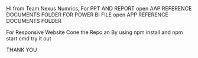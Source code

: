 HI from Team Nexus Numrics, 
For PPT AND REPORT open AAP REFERENCE DOCUMENTS FOLDER
FOR POWER BI FILE open APP REFERENCE DOCUMENTS FOLDER

For Responsive Website Cone the Repo an By using npm install and npm start cmd try it out 


THANK YOU
